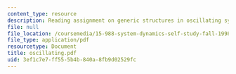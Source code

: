 ```yaml
---
content_type: resource
description: Reading assignment on generic structures in oscillating systems.
file: null
file_location: /coursemedia/15-988-system-dynamics-self-study-fall-1998-spring-1999/3ef1c7e7ff555b4b840a8fb9d02529fc_oscillating.pdf
file_type: application/pdf
resourcetype: Document
title: oscillating.pdf
uid: 3ef1c7e7-ff55-5b4b-840a-8fb9d02529fc
---
```

